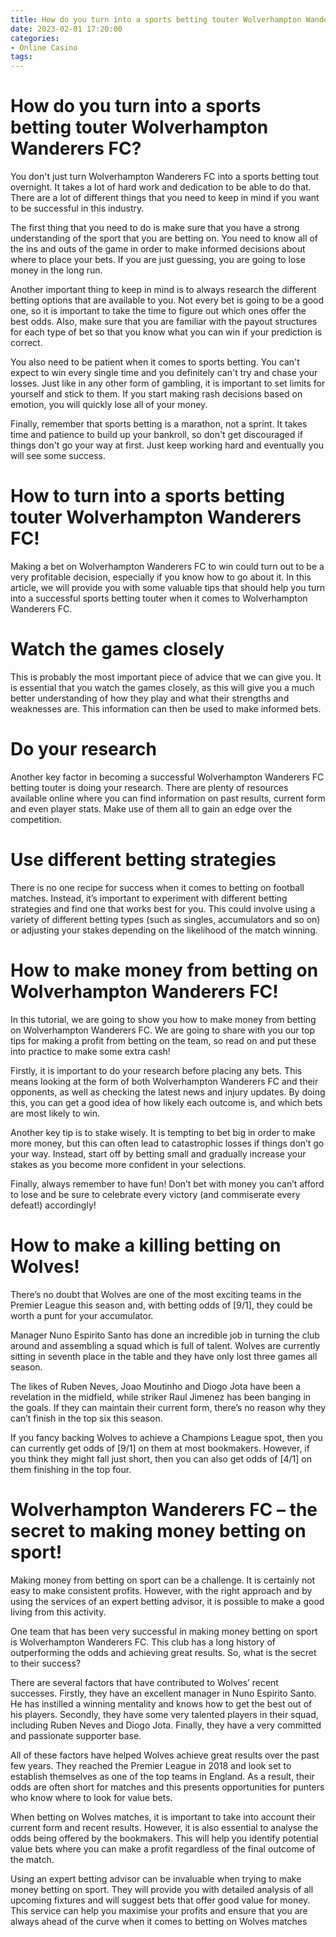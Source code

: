 ```yaml
---
title: How do you turn into a sports betting touter Wolverhampton Wanderers FC
date: 2023-02-01 17:20:00
categories:
- Online Casino
tags:
---
```



#  How do you turn into a sports betting touter Wolverhampton Wanderers FC?

You don't just turn Wolverhampton Wanderers FC into a sports betting tout overnight. It takes a lot of hard work and dedication to be able to do that. There are a lot of different things that you need to keep in mind if you want to be successful in this industry.

The first thing that you need to do is make sure that you have a strong understanding of the sport that you are betting on. You need to know all of the ins and outs of the game in order to make informed decisions about where to place your bets. If you are just guessing, you are going to lose money in the long run.

Another important thing to keep in mind is to always research the different betting options that are available to you. Not every bet is going to be a good one, so it is important to take the time to figure out which ones offer the best odds. Also, make sure that you are familiar with the payout structures for each type of bet so that you know what you can win if your prediction is correct.

You also need to be patient when it comes to sports betting. You can't expect to win every single time and you definitely can't try and chase your losses. Just like in any other form of gambling, it is important to set limits for yourself and stick to them. If you start making rash decisions based on emotion, you will quickly lose all of your money.

Finally, remember that sports betting is a marathon, not a sprint. It takes time and patience to build up your bankroll, so don't get discouraged if things don't go your way at first. Just keep working hard and eventually you will see some success.

#  How to turn into a sports betting touter Wolverhampton Wanderers FC!

Making a bet on Wolverhampton Wanderers FC to win could turn out to be a very profitable decision, especially if you know how to go about it. In this article, we will provide you with some valuable tips that should help you turn into a successful sports betting touter when it comes to Wolverhampton Wanderers FC.

# Watch the games closely

This is probably the most important piece of advice that we can give you. It is essential that you watch the games closely, as this will give you a much better understanding of how they play and what their strengths and weaknesses are. This information can then be used to make informed bets.

# Do your research

Another key factor in becoming a successful Wolverhampton Wanderers FC betting touter is doing your research. There are plenty of resources available online where you can find information on past results, current form and even player stats. Make use of them all to gain an edge over the competition.

# Use different betting strategies

There is no one recipe for success when it comes to betting on football matches. Instead, it’s important to experiment with different betting strategies and find one that works best for you. This could involve using a variety of different betting types (such as singles, accumulators and so on) or adjusting your stakes depending on the likelihood of the match winning.

#  How to make money from betting on Wolverhampton Wanderers FC!

In this tutorial, we are going to show you how to make money from betting on Wolverhampton Wanderers FC. We are going to share with you our top tips for making a profit from betting on the team, so read on and put these into practice to make some extra cash!

Firstly, it is important to do your research before placing any bets. This means looking at the form of both Wolverhampton Wanderers FC and their opponents, as well as checking the latest news and injury updates. By doing this, you can get a good idea of how likely each outcome is, and which bets are most likely to win.

Another key tip is to stake wisely. It is tempting to bet big in order to make more money, but this can often lead to catastrophic losses if things don’t go your way. Instead, start off by betting small and gradually increase your stakes as you become more confident in your selections.

Finally, always remember to have fun! Don’t bet with money you can’t afford to lose and be sure to celebrate every victory (and commiserate every defeat!) accordingly!

#  How to make a killing betting on Wolves!

There’s no doubt that Wolves are one of the most exciting teams in the Premier League this season and, with betting odds of [9/1], they could be worth a punt for your accumulator.

Manager Nuno Espirito Santo has done an incredible job in turning the club around and assembling a squad which is full of talent. Wolves are currently sitting in seventh place in the table and they have only lost three games all season.

The likes of Ruben Neves, Joao Moutinho and Diogo Jota have been a revelation in the midfield, while striker Raul Jimenez has been banging in the goals. If they can maintain their current form, there’s no reason why they can’t finish in the top six this season.

If you fancy backing Wolves to achieve a Champions League spot, then you can currently get odds of [9/1] on them at most bookmakers. However, if you think they might fall just short, then you can also get odds of [4/1] on them finishing in the top four.

#  Wolverhampton Wanderers FC – the secret to making money betting on sport!

Making money from betting on sport can be a challenge. It is certainly not easy to make consistent profits. However, with the right approach and by using the services of an expert betting advisor, it is possible to make a good living from this activity.

One team that has been very successful in making money betting on sport is Wolverhampton Wanderers FC. This club has a long history of outperforming the odds and achieving great results. So, what is the secret to their success?

There are several factors that have contributed to Wolves’ recent successes. Firstly, they have an excellent manager in Nuno Espirito Santo. He has instilled a winning mentality and knows how to get the best out of his players. Secondly, they have some very talented players in their squad, including Ruben Neves and Diogo Jota. Finally, they have a very committed and passionate supporter base.

All of these factors have helped Wolves achieve great results over the past few years. They reached the Premier League in 2018 and look set to establish themselves as one of the top teams in England. As a result, their odds are often short for matches and this presents opportunities for punters who know where to look for value bets.

When betting on Wolves matches, it is important to take into account their current form and recent results. However, it is also essential to analyse the odds being offered by the bookmakers. This will help you identify potential value bets where you can make a profit regardless of the final outcome of the match.

Using an expert betting advisor can be invaluable when trying to make money betting on sport. They will provide you with detailed analysis of all upcoming fixtures and will suggest bets that offer good value for money. This service can help you maximise your profits and ensure that you are always ahead of the curve when it comes to betting on Wolves matches